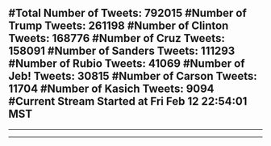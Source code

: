 #Total Number of Tweets: 792015 
#Number of Trump Tweets: 261198
#Number of Clinton Tweets: 168776
#Number of Cruz Tweets: 158091
#Number of Sanders Tweets: 111293
#Number of Rubio Tweets: 41069
#Number of Jeb! Tweets: 30815
#Number of Carson Tweets: 11704
#Number of Kasich Tweets: 9094
#Current Stream Started at Fri Feb 12 22:54:01 MST
---
---
---
